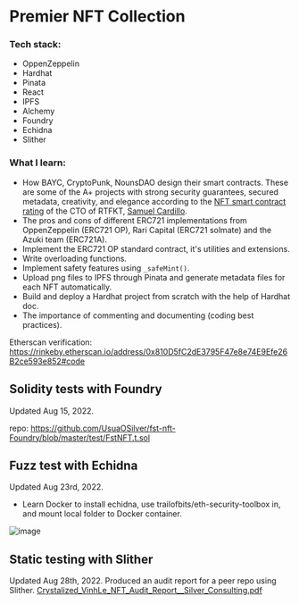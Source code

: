 # Premier NFT Collection

### Tech stack:
- OppenZeppelin
- Hardhat
- Pinata
- React
- IPFS
- Alchemy
- Foundry
- Echidna
- Slither

### What I learn:
- How BAYC, CryptoPunk, NounsDAO design their smart contracts. These are some of the A+ projects with strong security guarantees, secured metadata, creativity, and elegance according to the [NFT smart contract rating](https://docs.google.com/spreadsheets/d/1vv1FNTSgIlAyeOg7lIYyChy9b9XYHJlS-spA7vYSSgk/edit#gid=0) of the CTO of RTFKT, [Samuel Cardillo](http://twitter.com/CardilloSamuel).
- The pros and cons of different ERC721 implementations from OppenZeppelin (ERC721 OP), Rari Capital (ERC721 solmate) and the Azuki team (ERC721A).
- Implement the ERC721 OP standard contract, it's utilities and extensions.
- Write overloading functions.
- Implement safety features using `_safeMint()`.
- Upload png files to IPFS through Pinata and generate metadata files for each NFT automatically.
- Build and deploy a Hardhat project from scratch with the help of Hardhat doc.
- The importance of commenting and documenting (coding best practices).

Etherscan verification: https://rinkeby.etherscan.io/address/0x810D5fC2dE3795F47e8e74E9Efe26B2ce593e852#code

## Solidity tests with Foundry
Updated Aug 15, 2022.

repo: https://github.com/UsuaOSilver/fst-nft-Foundry/blob/master/test/FstNFT.t.sol


## Fuzz test with Echidna
Updated Aug 23rd, 2022.

- Learn Docker to install echidna, use trailofbits/eth-security-toolbox in, and mount local folder to Docker container.

![image](https://user-images.githubusercontent.com/48362877/186281144-436830a4-9efb-4473-94ee-7b4b970666e8.png)

## Static testing with Slither
Updated Aug 28th, 2022.
Produced an audit report for a peer repo using Slither.
[Crystalized_VinhLe_NFT_Audit_Report__Silver_Consulting.pdf](https://github.com/UsuaOSilver/fst-nft/files/9444102/Audit_Crystalized_VinhLe_NFT.pdf)

